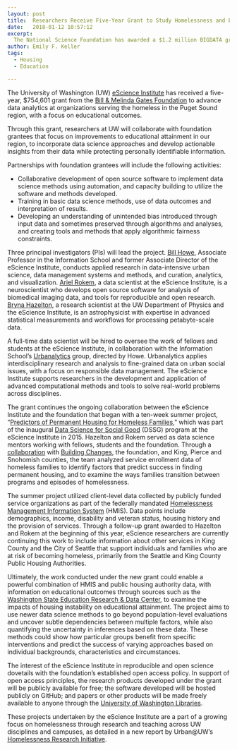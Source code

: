 ```yaml
---
layout: post
title:  Researchers Receive Five-Year Grant to Study Homelessness and Education
date:   2018-01-12 10:57:12
excerpt:
  The National Science Foundation has awarded a $1.2 million BIGDATA grant to Drexel University, in collaboration with the University of Washington, University of Michigan and University of Massachusetts Amherst to research and develop responsible data science methods targeting the early stages of the data life cycle.
author: Emily F. Keller
tags:
  - Housing
  - Education

---
```


The University of Washington (UW) [eScience Institute](http://escience.washington.edu/) has received a five-year, $754,601 grant from the [Bill & Melinda Gates Foundation](https://www.gatesfoundation.org/) to advance data analytics at organizations serving the homeless in the Puget Sound region, with a focus on educational outcomes.

Through this grant, researchers at UW will collaborate with foundation grantees that focus on improvements to educational attainment in our region, to incorporate data science approaches and develop actionable insights from their data while protecting personally identifiable information. 

Partnerships with foundation grantees will include the following activities:
* Collaborative development of open source software to implement data science methods using automation, and capacity building to utilize the software and methods developed.
* Training in basic data science methods, use of data outcomes and interpretation of results.
* Developing an understanding of unintended bias introduced through input data and sometimes preserved through algorithms and analyses, and creating tools and methods that apply algorithmic fairness constraints.

Three principal investigators (PIs) will lead the project. [Bill Howe](https://ischool.uw.edu/people/faculty/profile/billhowe), Associate Professor in the Information School and former Associate Director of the eScience Institute, conducts applied research in data-intensive urban science, data management systems and methods, and curation, analytics, and visualization. [Ariel Rokem](http://escience.washington.edu/people/ariel-rokem/), a data scientist at the eScience Institute, is a neuroscientist who develops open source software for analysis of biomedical imaging data, and tools for reproducible and open research. [Bryna Hazelton](http://escience.washington.edu/people/bryna-hazelton/), a research scientist at the UW Department of Physics and the eScience Institute, is an astrophysicist with expertise in advanced statistical measurements and workflows for processing petabyte-scale data.

A full-time data scientist will be hired to oversee the work of fellows and students at the eScience Institute, in collaboration with the Information School’s [Urbanalytics](http://urbanalytics.uw.edu/) group, directed by Howe. Urbanalytics applies interdisciplinary research and analysis to fine-grained data on urban social issues, with a focus on responsible data management. The eScience Institute supports researchers in the development and application of advanced computational methods and tools to solve real-world problems across disciplines.

The grant continues the ongoing collaboration between the eScience Institute and the foundation that began with a ten-week summer project, “[Predictors of Permanent Housing for Homeless Families](http://escience.washington.edu/research-project/predictors-of-permanent-housing-for-homeless-families/),” which was part of the inaugural [Data Science for Social Good](http://escience.washington.edu/dssg/) (DSSG) program at the eScience Institute in 2015. Hazelton and Rokem served as data science mentors working with fellows, students and the foundation. Through a [collaboration](http://uwescience.github.io/DSSG2015-predicting-permanent-housing/2015-08-06-multi-stakeholder-collaboration/) with [Building Changes](https://www.buildingchanges.org/), the foundation, and King, Pierce and Snohomish counties, the team analyzed service enrollment data of homeless families to identify factors that predict success in finding permanent housing, and to examine the ways families transition between programs and episodes of homelessness.

The summer project utilized client-level data collected by publicly funded service organizations as part of the federally mandated [Homelessness Management Information System](https://www.hudexchange.info/programs/hmis/) (HMIS). Data points include demographics, income, disability and veteran status, housing history and the provision of services. Through a follow-up grant awarded to Hazelton and Rokem at the beginning of this year, eScience researchers are currently continuing this work to include information about other services in King County and the City of Seattle that support individuals and families who are at risk of becoming homeless, primarily from the Seattle and King County Public Housing Authorities. 

Ultimately, the work conducted under the new grant could enable a powerful combination of HMIS and public housing authority data, with information on educational outcomes through sources such as the [Washington State Education Research & Data Center](https://erdc.wa.gov/), to examine the impacts of housing instability on educational attainment. The project aims to use newer data science methods to go beyond population-level evaluations and uncover subtle dependencies between multiple factors, while also quantifying the uncertainty in inferences based on these data. These methods could show how particular groups benefit from specific interventions and predict the success of varying approaches based on individual backgrounds, characteristics and circumstances. 

The interest of the eScience Institute in reproducible and open science dovetails with the foundation’s established open access policy. In support of open access principles, the research products developed under the grant will be publicly available for free; the software developed will be hosted publicly on GitHub; and papers or other products will be made freely available to anyone through the [University of Washington Libraries](https://researchworks.lib.washington.edu/).

These projects undertaken by the eScience Institute are a part of a growing focus on homelessness through research and teaching across UW disciplines and campuses, as detailed in a new report by Urban@UW’s [Homelessness Research Initiative](http://urban.uw.edu//index.php/about/initiatives/homelessness).
